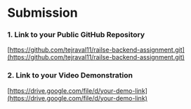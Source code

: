 # Submission

### 1. Link to your Public GitHub Repository
[https://github.com/tejraval11/railse-backend-assignment.git](https://github.com/tejraval11/railse-backend-assignment.git)

### 2. Link to your Video Demonstration
[https://drive.google.com/file/d/your-demo-link](https://drive.google.com/file/d/your-demo-link)
